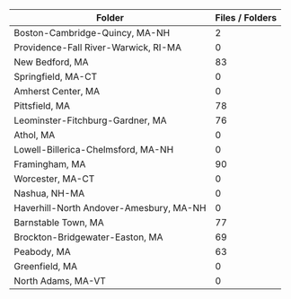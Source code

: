 | Folder                                  |   Files / Folders |
|-----------------------------------------|-------------------|
| Boston-Cambridge-Quincy, MA-NH          |                 2 |
| Providence-Fall River-Warwick, RI-MA    |                 0 |
| New Bedford, MA                         |                83 |
| Springfield, MA-CT                      |                 0 |
| Amherst Center, MA                      |                 0 |
| Pittsfield, MA                          |                78 |
| Leominster-Fitchburg-Gardner, MA        |                76 |
| Athol, MA                               |                 0 |
| Lowell-Billerica-Chelmsford, MA-NH      |                 0 |
| Framingham, MA                          |                90 |
| Worcester, MA-CT                        |                 0 |
| Nashua, NH-MA                           |                 0 |
| Haverhill-North Andover-Amesbury, MA-NH |                 0 |
| Barnstable Town, MA                     |                77 |
| Brockton-Bridgewater-Easton, MA         |                69 |
| Peabody, MA                             |                63 |
| Greenfield, MA                          |                 0 |
| North Adams, MA-VT                      |                 0 |